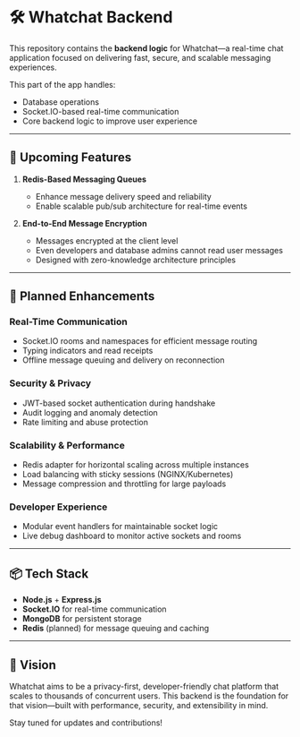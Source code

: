 # 🛠️ Whatchat Backend

This repository contains the **backend logic** for Whatchat—a real-time chat application focused on delivering fast, secure, and scalable messaging experiences.

This part of the app handles:
- Database operations
- Socket.IO-based real-time communication
- Core backend logic to improve user experience

---

## 🚀 Upcoming Features

1. **Redis-Based Messaging Queues**
   - Enhance message delivery speed and reliability
   - Enable scalable pub/sub architecture for real-time events

2. **End-to-End Message Encryption**
   - Messages encrypted at the client level
   - Even developers and database admins cannot read user messages
   - Designed with zero-knowledge architecture principles

---

## 🔧 Planned Enhancements

### Real-Time Communication
- Socket.IO rooms and namespaces for efficient message routing
- Typing indicators and read receipts
- Offline message queuing and delivery on reconnection

### Security & Privacy
- JWT-based socket authentication during handshake
- Audit logging and anomaly detection
- Rate limiting and abuse protection

### Scalability & Performance
- Redis adapter for horizontal scaling across multiple instances
- Load balancing with sticky sessions (NGINX/Kubernetes)
- Message compression and throttling for large payloads

### Developer Experience
- Modular event handlers for maintainable socket logic
- Live debug dashboard to monitor active sockets and rooms

---

## 📦 Tech Stack

- **Node.js** + **Express.js**
- **Socket.IO** for real-time communication
- **MongoDB** for persistent storage
- **Redis** (planned) for message queuing and caching

---

## 🧠 Vision

Whatchat aims to be a privacy-first, developer-friendly chat platform that scales to thousands of concurrent users. This backend is the foundation for that vision—built with performance, security, and extensibility in mind.

Stay tuned for updates and contributions!
